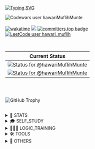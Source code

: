 <!-- ![e1d8e1efd2a1b4be24a78a86efbb0436-removebg-preview(1)](https://u![524-5248302_download-png-transparent-png](https://github.com/hawariMuflihMunte/hawariMuflihMunte/assets/90821837/5c425c6e-97f4-406d-973b-2a14fddcafc3)
ser-images.githubusercontent.com/90821837/229355085-39d3a18a-dfd2-456d-b218-593eec9476c9.png) -->

<a href="https://git.io/typing-svg"><img src="https://readme-typing-svg.herokuapp.com?font=Fira+Code&weight=500&size=24&duration=450&pause=900&color=8A01F7&background=FFFFFF00&center=true&random=true&width=500&lines=0%3A);X-(;%3E_%3C*;-o%2C%2Co%2C%2Co';(%5E%5E)%2F%2F;(B-I%3D;%3C+%7C-);%7C-I;%3E%3E---%3E%3E;i+%3C%3D+n+%3C+j;(%EF%BC%9B%E4%B8%80_%E4%B8%80);%E2%8A%82(%EF%BF%A3(%E5%B7%A5)%EF%BF%A3)%E2%8A%83;(%23_%23);%3E%2F%2F%3C;%40_%40;%5B%3D%E2%82%80%3D%3D%E2%82%80%5D;(%3D%E2%97%91%E1%86%BA%E2%97%90%3D);%EF%BC%BC(%EF%BC%BEO%EF%BC%BE)%EF%BC%8F;%E2%9C%BA%E2%97%9F(%E2%80%A2%E2%80%BF%E2%80%A2)%E2%97%9E%E2%9C%BA;%E2%95%B9%EF%B9%8F%E2%95%B9;%3D%3F;B);(%2F)o%2C%2Co(%2F);T%5ET;%5C(%5Eo%5C)+(%2Fo%5E)%2F;(%E2%96%80%CC%BF%C4%B9%CC%AF%E2%96%80%CC%BF+%CC%BF);(%2B_%2B);%5E(%23%EF%BD%80%E2%88%80%C2%B4)_%CE%A8;%2F%2F_%5E;%E3%83%BD(%E2%98%85%CF%89%E2%98%85)%E3%83%8E;(%E0%B8%87+%E2%80%A2%CC%80%E3%82%9D%E2%80%A2%CC%81)%E0%B8%87;%E1%95%A6(%C3%B2_%C3%B3%CB%87)%E1%95%A4;%EF%B8%BB%E2%94%B3%E3%83%86%3D%E4%B8%80;BD;%5B%E2%80%A2.%E2%80%A2%E0%B8%B4%5D;(%E2%99%A5_%E2%99%A5);8(%3E_%3C)8;%7C(%EF%BF%A33%EF%BF%A3)%7C;%C2%A4%5C(+%60%E2%8C%82%C2%B4+)%2F%C2%A4;%5Eo%5E;(%E2%95%AF%CB%98+-%CB%98+)%E2%95%AF;%60%3Do%3D%5Eo%3E;%5B%3A%7C%5D;%E2%97%94%CC%AF%E2%97%94;Y_Y;%E1%B6%98+%E1%B5%92%E1%B4%A5%E1%B5%92%E1%B6%85;(+%C2%B4-%CF%89%EF%BD%A5)%EF%B8%BB%E2%94%BB%E2%94%B3%E2%95%90%E2%95%90%E2%94%81%E4%B8%80;%E2%94%AC%E2%94%B4%E2%94%AC%E2%94%B4%E2%94%A4(%EF%BD%A5_%E2%94%9C%E2%94%AC%E2%94%B4%E2%94%AC%E2%94%B4;o()xxx%5B%7B%3A%3A%3A%3A%3A%3A%3A%3A%3A%3A%3E;(%C2%B4%3E_%E2%97%8F)%E3%83%A1(%E2%97%8F_%3C%EF%BD%80);(%5E%E2%80%BF%E2%97%95)" alt="Typing SVG" /></a>

![Codewars user hawariMuflihMunte](https://www.codewars.com/users/hawariMuflihMunte/badges/large)\
\
[![wakatime](https://wakatime.com/badge/user/9080e4a2-4bfc-4500-b7b1-082b2c6c5a6b.svg)](https://wakatime.com/@9080e4a2-4bfc-4500-b7b1-082b2c6c5a6b) ![](https://komarev.com/ghpvc/?username=hawariMuflihMunte&style=flat&color=blueviolet) [![committers.top badge](https://user-badge.committers.top/indonesia/hawariMuflihMunte.svg)](https://user-badge.committers.top/indonesia/hawariMuflihMunte)\
[![LeetCode user hawari_muflih](https://img.shields.io/badge/dynamic/json?style=flat&labelColor=black&color=%23ffa116&label=Solved&query=solved&url=https%3A%2F%2Fbadge.xyli.tech/%2Fapi%2Fusers%2Fhawari_muflih&logo=leetcode&logoColor=yellow)](https://leetcode.com/hawari_muflih/)

<br>

| Current Status  |
|:-:|
| [![Status for @hawariMuflihMunte](https://badge.stateful.com/hawariMuflihMunte/status.svg)](https://app.stateful.com/@hawariMuflihMunte)  |
| [![Status for @hawariMuflihMunte](https://badge.stateful.com/hawariMuflihMunte/dnd.svg)](https://app.stateful.com/@hawariMuflihMunte) |

<br>

<!-- [![Typing SVG](https://readme-typing-svg.demolab.com?font=Fira+Code&size=21&pause=1000&width=435&lines=Hello+there+%F0%9F%91%8B;my+name+is+Hawari+Muflih+Munte;nice+to+meet+you+%F0%9F%98%8A)](https://git.io/typing-svg) -->

<br>

![GitHub Trophy](https://github-profile-trophy.vercel.app/?username=hawariMuflihMunte&row=2&column=3&theme=tokyonight&margin-w=30&margin-h=24&no-frame=true)

<br>

<details>
 <summary>📓 STATS</summary>

 <br>
 
 [![Hawari's GitHub stats](https://github-readme-stats.vercel.app/api?username=hawariMuflihMunte&theme=tokyonight&count_private=true&include_all_commits=true&show_icons=true&border_radius=0&hide_border=true)]()

 [![GitHub Streak](https://streak-stats.demolab.com?user=hawariMuflihMunte&theme=tokyonight&hide_border=true&border_radius=0.25&date_format=j%20M%5B%20Y%5D)](https://git.io/streak-stats)

 [![Top Langs](https://github-readme-stats.vercel.app/api/top-langs/?username=hawariMuflihMunte&layout=compact&theme=tokyonight&border_radius=0&hide_border=true&hide_progress=true&langs_count=25)]()

 <details>
  <summary>➕ DETAILS</summary>

  <br>

  [![Hawari's wakatime stats](https://github-readme-stats.vercel.app/api/wakatime?username=hawariMuflihMunte&theme=tokyonight&include_all_commits=true&border_radius=0&hide_border=true)](https://github.com/anuraghazra/github-readme-stats)

 </details>

</details>

<details>
 <summary>🎓 SELF_STUDY</summary>

 <ul>
  <li>
   <a href="https://developer.android.com/courses/android-basics-compose/course">Android Basics with Compose</a>
  </li>
  <li>
   <a href="https://developer.android.com/courses/jetpack-compose/course">Jetpack Compose for Android Developers</a>
  </li>
  <li>
   <a href="https://developer.android.com/jetpack/compose/modifiers">Compose Modifiers</a>
  </li>
  <li>
   <a href="https://cs.android.com/">Android Code Search</a>
  </li>
  <li>
   <a href="https://hyperskill.org/">Hyperskill</a>
  </li>
  <li>
   <a href="https://exercism.org/">Exercism</a>
  </li>
  <li>
   <a href="https://www.sololearn.com/profile/17819278">Sololearn</a>
  </li>
  <li>
   <a href="https://www.openvim.com/tutorial.html">Interactive Vim Tutorial</a>
  </li>
  <li>
   <a href="https://learnvim.irian.to/">Learn Vim the Smart Way</a>
  </li>
  <li>
   <a href="https://semver.org/">Semantic Versioning 2.0.0</a>
  </li>
  <li>
   <a href="https://www.conventionalcommits.org/en/v1.0.0/">Conventional Commits</a>
  </li>
 </ul>
</details>

<details>
 <summary>👨🏼‍💻 LOGIC_TRAINING</summary>

 <ul>
  <li>
   <a href="https://www.codingame.com/">CodinGame</a>
  </li>
  <li>
   <a href="https://tlx.toki.id/profiles/hawari_muflih">TLX</a>
  </li>
  <li>
   <a href="https://www.codewars.com/users/hawariMuflihMunte">Codewars</a>
  </li>
  <li>
   <a href="https://codeforces.com/profile/hawari_muflih">Codeforces</a>
  </li>
  <li>
   <a href="https://leetcode.com/hawari_muflih/">Leetcode</a>
  </li>
  </li>
  <li>
   <a href="https://leetcode.com/hawari_muflih/">Hackerrank</a>
  </li>
  <li>
   <a href="https://www.spoj.com/">Sphere Online Judge</a>
  </li>
 </ul>
</details>

<details>
 <summary>🛠 TOOLS</summary>

 <ul>
  <li>
   <a href="https://mockapi.io/">mockapi.io</a>
  </li>
  <li>
   <a href="https://m3.material.io/theme-builder">Material3 Theme Builder</a>
  </li>
  <li>
   <a href="https://dbdiagram.io/">dbdiagram.io</a>
  </li>
  <li>
   <a href="https://app-manifest.firebaseapp.com/">Web App Manifest Generator</a>
  </li>
  <li>
   <a href="https://github.com/marwin1991/profile-technology-icons">Profile Technology Icons</a>
  </li>
  <li>
   <a href="https://www.speedtyper.dev/">SpeedTyper</a>
  </li>
 </ul> 
</details>

<details>
 <summary>👀 OTHERS</summary>

 <hr>

<details>
 <summary>💗</summary>

 <h4>Senjougahara Hitagi</h4>

 <img src="https://3.bp.blogspot.com/-C0Vqff9M5kg/VrARw5HUSlI/AAAAAAAAXUE/tPpCuxIeneo/s1600/Omake%2BGif%2BAnime%2B-%2BKoyomimonogatari%2B-%2BEpisode%2B4%2B-%2BSenjougahara%2BYoga.gif" alt="A beautiful girl with purple hair doing yoga" loading="lazy" />

 <img src="https://github.com/hawariMuflihMunte/hawariMuflihMunte/assets/90821837/6c1cc0bf-2f80-427c-a8c9-bf3dedda355a" alt="My Waifu. Senjougahara Hitagi" width="500" />
 
</details>
 
[![Typing SVG](https://readme-typing-svg.demolab.com?font=Fira+Code&size=18&duration=3000&pause=500&color=BB71BE&width=620&lines=console.log('Thanks+for+visiting+my+profile');--------------------------------+%3Av;Thanks+for+visiting+my+profile;%3E_)](https://git.io/typing-svg)
 
</details>

<br>

<!-- 
<details>
 <summary></summary>
</details> -->
